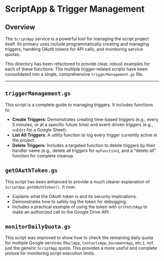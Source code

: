 # ScriptApp & Trigger Management

## Overview

The `ScriptApp` service is a powerful tool for managing the script project itself. Its primary uses include programmatically creating and managing triggers, handling OAuth tokens for API calls, and monitoring service quotas.

This directory has been refactored to provide clear, robust examples for each of these functions. The multiple trigger-related scripts have been consolidated into a single, comprehensive `triggerManagement.gs` file.

---

## `triggerManagement.gs`

This script is a complete guide to managing triggers. It includes functions to:
-   **Create Triggers**: Demonstrates creating time-based triggers (e.g., every 5 minutes, or at a specific future time) and event-driven triggers (e.g., `onEdit` for a Google Sheet).
-   **List All Triggers**: A utility function to log every trigger currently active in the project.
-   **Delete Triggers**: Includes a targeted function to delete triggers by their handler name (e.g., delete all triggers for `myFunction`), and a "delete all" function for complete cleanup.

## `getOAuthToken.gs`

This script has been enhanced to provide a much clearer explanation of `ScriptApp.getOAuthToken()`. It now:
-   Explains what the OAuth token is and its security implications.
-   Demonstrates how to safely log the token for debugging.
-   Includes a practical example of using the token with `UrlFetchApp` to make an authorized call to the Google Drive API.

## `monitorDailyQuota.gs`

This script was improved to show how to check the remaining daily quota for multiple Google services (`MailApp`, `ContactsApp`, `DocumentApp`, etc.), not just the generic `ScriptApp` quota. This provides a more useful and complete picture for monitoring script execution limits.